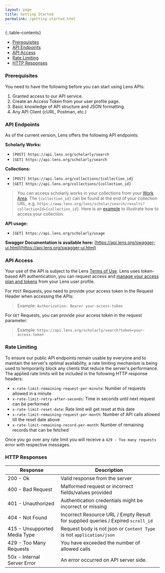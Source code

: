 ```yaml
---
layout: page
title: Getting Started
permalink: /getting-started.html
---
```


{:.table-contents}
- [Prerequisites](#prerequisites)
- [API Endpoints](#api-endpoints)
- [API Access](#api-access)
- [Rate Limiting](#rate-limiting)
- [HTTP Responses](#http-responses)


### Prerequisites

You need to have the following before you can start using Lens APIs:

1. Granted access to our API service.
2. Create an Access Token from your user profile page.
3. Basic knowledge of API structure and JSON formatting.
4. Any API Client (cURL, Postman, etc.)

### API Endpoints

As of the current version, Lens offers the following API endpoints:

**Scholarly Works:** 
- `[POST] https://api.lens.org/scholarly/search`
- `[GET] https://api.lens.org/scholarly/search`

**Collections:** 
- `[POST] https://api.lens.org/collections/{collection_id}`
- `[GET] https://api.lens.org/collections/{collection_id}`

> You can access scholarly works in your collections from your [Work Area]. The `{collection_id}` can be found at the end of your collection URL, e.g. `https://www.lens.org/lens/scholar/search/results?collectionId={collection_id}`.
> Here is an [example]({{site.baseurl}}/examples.html#access-your-collection) to illustrate how to access your collection.

**API usage:** 
- `[GET] https://api.lens.org/scholarly/usage`

**Swagger Documentation is available here:** [https://api.lens.org/swagger-ui.html](https://api.lens.org/swagger-ui.html)

### API Access

Your use of the API is subject to the Lens [Terms of Use]. Lens uses token-based API authentication, you can request access and [manage your access plan and tokens] from your Lens user profile.

For `POST` Requests, you need to provide your access token in the Request Header when accessing the APIs:
>Example: ```Authorization: Bearer your-access-token```

For `GET` Requests, you can provide your access token in the request parameter:
>Example: ```https://api.lens.org/scholarly/search?token=your-access-token```

### Rate Limiting

To ensure our public API endpoints remain usable by everyone and to maintain the server's optimal availability, a rate limiting mechanism is being used to temporarily block any clients that reduce the server's performance. The applied rate limits will be included in the following HTTP response headers:

- `x-rate-limit-remaining-request-per-minute`: Number of requests allowed in a minute
- `x-rate-limit-retry-after-seconds`: Time in seconds until next request can be performed
- `x-rate-limit-reset-date`: Rate limit will get reset at this date
- `x-rate-limit-remaining-request-per-month`: Number of API calls allowed till the reset date above
- `x-rate-limit-remaining-record-per-month`: Number of remaining records that can be fetched

Once you go over any rate limit you will receive a `429 - Too many requests` error with respective messages.

### HTTP Responses

Response |  Description  |  
 ------- | -------|
200 - Ok | Valid response from the server
400 - Bad Request | Malformed request or incorrect fields/values provided
401 - Unauthorized | Authentication credentials might be incorrect or missing
404 - Not Found | Incorrect Resource URL / Empty Result for supplied queries / Expired `scroll_id`
415 - Unsupported Media Type | Request body is not json or `Content Type` is not `application/json`
429 - Too Many Requests | You have exceeded the number of allowed calls
50x	- Internal Server Error	| An error occurred on API server side.

[manage your access plan and tokens]: <http://lens.org/lens/user/subscriptions>
[Terms of Use]: <https://about.lens.org/policies/#termsuse>
[Work Area]: <https://www.lens.org/lens/user/collections>

